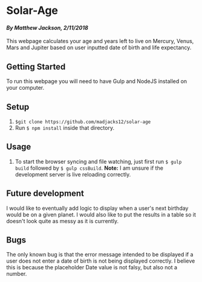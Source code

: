 # Solar-Age
#### _By Matthew Jackson, 2/11/2018_

This webpage calculates your age and years left to live on Mercury, Venus, Mars and Jupiter based on user inputted date of birth and life expectancy.

## Getting Started

To run this webpage you will need to have Gulp and NodeJS installed on your computer.

## Setup

1. `$git clone https://github.com/madjacks12/solar-age`
2. Run `$ npm install` inside that directory.

## Usage
1. To start the browser syncing and file watching, just first run `$ gulp build` followed by  `$ gulp cssBuild`.
**Note:** I am unsure if the development server is live reloading correctly.

## Future development
I would like to eventually add logic to display when a user's next birthday would be on a given planet. I would also like to put the results in a table so it doesn't look quite as messy as it is currently.

## Bugs

The only known bug is that the error message intended to be displayed if a user does not enter a date of birth is not being displayed correctly. I believe this is because the placeholder Date value is not falsy, but also not a number.
